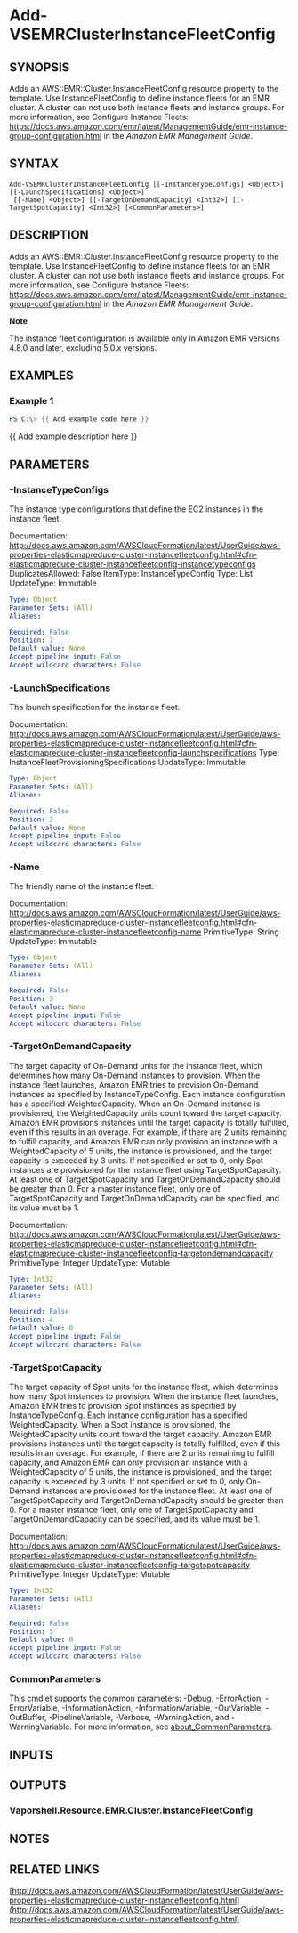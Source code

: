 # Add-VSEMRClusterInstanceFleetConfig

## SYNOPSIS
Adds an AWS::EMR::Cluster.InstanceFleetConfig resource property to the template.
Use InstanceFleetConfig to define instance fleets for an EMR cluster.
A cluster can not use both instance fleets and instance groups.
For more information, see Configure Instance Fleets: https://docs.aws.amazon.com/emr/latest/ManagementGuide/emr-instance-group-configuration.html in the *Amazon EMR Management Guide*.

## SYNTAX

```
Add-VSEMRClusterInstanceFleetConfig [[-InstanceTypeConfigs] <Object>] [[-LaunchSpecifications] <Object>]
 [[-Name] <Object>] [[-TargetOnDemandCapacity] <Int32>] [[-TargetSpotCapacity] <Int32>] [<CommonParameters>]
```

## DESCRIPTION
Adds an AWS::EMR::Cluster.InstanceFleetConfig resource property to the template.
Use InstanceFleetConfig to define instance fleets for an EMR cluster.
A cluster can not use both instance fleets and instance groups.
For more information, see Configure Instance Fleets: https://docs.aws.amazon.com/emr/latest/ManagementGuide/emr-instance-group-configuration.html in the *Amazon EMR Management Guide*.

**Note**

The instance fleet configuration is available only in Amazon EMR versions 4.8.0 and later, excluding 5.0.x versions.

## EXAMPLES

### Example 1
```powershell
PS C:\> {{ Add example code here }}
```

{{ Add example description here }}

## PARAMETERS

### -InstanceTypeConfigs
The instance type configurations that define the EC2 instances in the instance fleet.

Documentation: http://docs.aws.amazon.com/AWSCloudFormation/latest/UserGuide/aws-properties-elasticmapreduce-cluster-instancefleetconfig.html#cfn-elasticmapreduce-cluster-instancefleetconfig-instancetypeconfigs
DuplicatesAllowed: False
ItemType: InstanceTypeConfig
Type: List
UpdateType: Immutable

```yaml
Type: Object
Parameter Sets: (All)
Aliases:

Required: False
Position: 1
Default value: None
Accept pipeline input: False
Accept wildcard characters: False
```

### -LaunchSpecifications
The launch specification for the instance fleet.

Documentation: http://docs.aws.amazon.com/AWSCloudFormation/latest/UserGuide/aws-properties-elasticmapreduce-cluster-instancefleetconfig.html#cfn-elasticmapreduce-cluster-instancefleetconfig-launchspecifications
Type: InstanceFleetProvisioningSpecifications
UpdateType: Immutable

```yaml
Type: Object
Parameter Sets: (All)
Aliases:

Required: False
Position: 2
Default value: None
Accept pipeline input: False
Accept wildcard characters: False
```

### -Name
The friendly name of the instance fleet.

Documentation: http://docs.aws.amazon.com/AWSCloudFormation/latest/UserGuide/aws-properties-elasticmapreduce-cluster-instancefleetconfig.html#cfn-elasticmapreduce-cluster-instancefleetconfig-name
PrimitiveType: String
UpdateType: Immutable

```yaml
Type: Object
Parameter Sets: (All)
Aliases:

Required: False
Position: 3
Default value: None
Accept pipeline input: False
Accept wildcard characters: False
```

### -TargetOnDemandCapacity
The target capacity of On-Demand units for the instance fleet, which determines how many On-Demand instances to provision.
When the instance fleet launches, Amazon EMR tries to provision On-Demand instances as specified by InstanceTypeConfig.
Each instance configuration has a specified WeightedCapacity.
When an On-Demand instance is provisioned, the WeightedCapacity units count toward the target capacity.
Amazon EMR provisions instances until the target capacity is totally fulfilled, even if this results in an overage.
For example, if there are 2 units remaining to fulfill capacity, and Amazon EMR can only provision an instance with a WeightedCapacity of 5 units, the instance is provisioned, and the target capacity is exceeded by 3 units.
If not specified or set to 0, only Spot instances are provisioned for the instance fleet using TargetSpotCapacity.
At least one of TargetSpotCapacity and TargetOnDemandCapacity should be greater than 0.
For a master instance fleet, only one of TargetSpotCapacity and TargetOnDemandCapacity can be specified, and its value must be 1.

Documentation: http://docs.aws.amazon.com/AWSCloudFormation/latest/UserGuide/aws-properties-elasticmapreduce-cluster-instancefleetconfig.html#cfn-elasticmapreduce-cluster-instancefleetconfig-targetondemandcapacity
PrimitiveType: Integer
UpdateType: Mutable

```yaml
Type: Int32
Parameter Sets: (All)
Aliases:

Required: False
Position: 4
Default value: 0
Accept pipeline input: False
Accept wildcard characters: False
```

### -TargetSpotCapacity
The target capacity of Spot units for the instance fleet, which determines how many Spot instances to provision.
When the instance fleet launches, Amazon EMR tries to provision Spot instances as specified by InstanceTypeConfig.
Each instance configuration has a specified WeightedCapacity.
When a Spot instance is provisioned, the WeightedCapacity units count toward the target capacity.
Amazon EMR provisions instances until the target capacity is totally fulfilled, even if this results in an overage.
For example, if there are 2 units remaining to fulfill capacity, and Amazon EMR can only provision an instance with a WeightedCapacity of 5 units, the instance is provisioned, and the target capacity is exceeded by 3 units.
If not specified or set to 0, only On-Demand instances are provisioned for the instance fleet.
At least one of TargetSpotCapacity and TargetOnDemandCapacity should be greater than 0.
For a master instance fleet, only one of TargetSpotCapacity and TargetOnDemandCapacity can be specified, and its value must be 1.

Documentation: http://docs.aws.amazon.com/AWSCloudFormation/latest/UserGuide/aws-properties-elasticmapreduce-cluster-instancefleetconfig.html#cfn-elasticmapreduce-cluster-instancefleetconfig-targetspotcapacity
PrimitiveType: Integer
UpdateType: Mutable

```yaml
Type: Int32
Parameter Sets: (All)
Aliases:

Required: False
Position: 5
Default value: 0
Accept pipeline input: False
Accept wildcard characters: False
```

### CommonParameters
This cmdlet supports the common parameters: -Debug, -ErrorAction, -ErrorVariable, -InformationAction, -InformationVariable, -OutVariable, -OutBuffer, -PipelineVariable, -Verbose, -WarningAction, and -WarningVariable. For more information, see [about_CommonParameters](http://go.microsoft.com/fwlink/?LinkID=113216).

## INPUTS

## OUTPUTS

### Vaporshell.Resource.EMR.Cluster.InstanceFleetConfig
## NOTES

## RELATED LINKS

[http://docs.aws.amazon.com/AWSCloudFormation/latest/UserGuide/aws-properties-elasticmapreduce-cluster-instancefleetconfig.html](http://docs.aws.amazon.com/AWSCloudFormation/latest/UserGuide/aws-properties-elasticmapreduce-cluster-instancefleetconfig.html)

